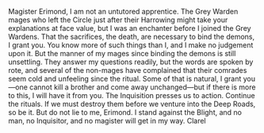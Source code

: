 Magister Erimond,
I am not an untutored apprentice. The Grey Warden mages who left the Circle just after their Harrowing might take your explanations at face value, but I was an enchanter before I joined the Grey Wardens.
That the sacrifices, the death, are necessary to bind the demons, I grant you. You know more of such things than I, and I make no judgement upon it. But the manner of my mages since binding the demons is still unsettling. They answer my questions readily, but the words are spoken by rote, and several of the non-mages have complained that their comrades seem cold and unfeeling since the ritual. Some of that is natural, I grant you—one cannot kill a brother and come away unchanged—but if there is more to this, I will have it from you.
The Inquisition presses us to action. Continue the rituals. If we must destroy them before we venture into the Deep Roads, so be it. But do not lie to me, Erimond. I stand against the Blight, and no man, no Inquisitor, and no magister will get in my way.
Clarel